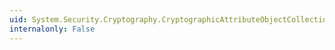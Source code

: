 ```yaml
---
uid: System.Security.Cryptography.CryptographicAttributeObjectCollection.SyncRoot
internalonly: False
---
```

